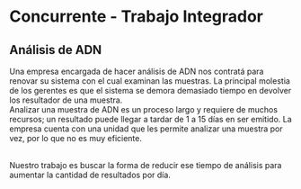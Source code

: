 # Concurrente - Trabajo Integrador

## Análisis de ADN

Una empresa encargada de hacer análisis de ADN nos contratá para renovar su sistema con el cual examinan las muestras. La principal molestia de los gerentes es que el sistema se demora demasiado tiempo en devolver los resultador de una muestra. <br/>
Analizar una muestra de ADN es un proceso largo y requiere de muchos recursos; un resultado puede llegar a tardar de 1 a 15 días en ser emitido. La empresa cuenta con una unidad que les permite analizar una muestra por vez, por lo que no es muy eficiente. <br/><br/>

Nuestro trabajo es buscar la forma de reducir ese tiempo de análisis para aumentar la cantidad de resultados por día.
